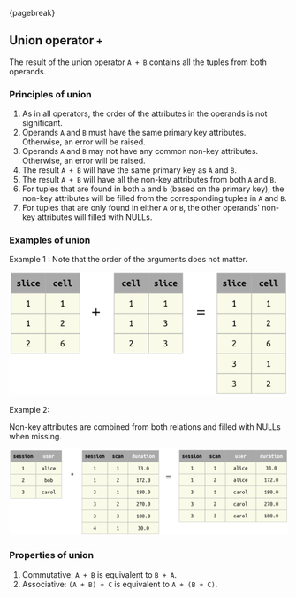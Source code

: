 {pagebreak}

## Union operator `+`
The result of the union operator `A + B` contains all the tuples from both operands.  

### Principles of union
1. As in all operators, the order of the attributes in the operands is not significant.  
1. Operands `A` and `B` must have the same primary key attributes.  Otherwise, an error will be raised.
2. Operands `A` and `B` may not have any common non-key attributes.  Otherwise, an error will be raised.
3. The result `A + B` will have the same primary key as `A` and `B`.
4. The result `A + B` will have all the non-key attributes from both `A` and `B`. 
5. For tuples that are found in both `a` and `b` (based on the primary key), the non-key attributes will be filled from the corresponding tuples in `A` and `B`.
6. For tuples that are only found in either `A` or `B`, the other operands' non-key attributes will filled with NULLs.

### Examples of union

Example 1
:  Note that the order of the arguments does not matter.

![](images/union-example1.png)

Example 2:

Non-key attributes are combined from both relations and filled with NULLs when missing.

![](images/union-example2.png)

### Properties of union

1. Commutative: `A + B` is equivalent to `B + A`.
2. Associative: `(A + B) + C` is equivalent to `A + (B + C)`.
